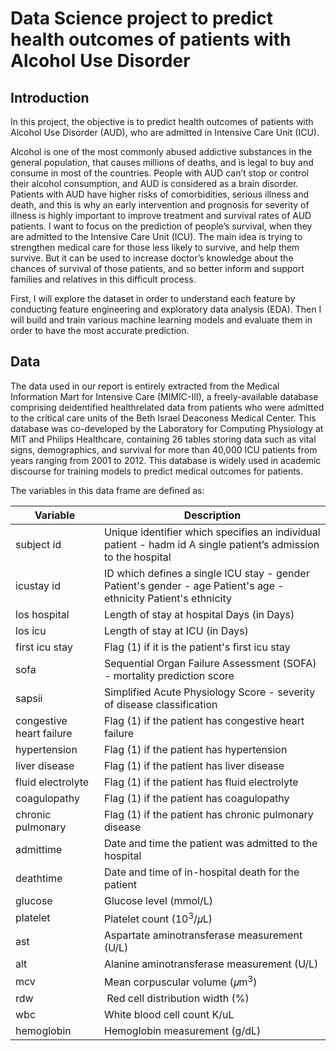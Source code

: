 # Data Science project to predict health outcomes of patients with Alcohol Use Disorder

## Introduction

In this project, the objective is to predict health outcomes of patients with Alcohol Use Disorder (AUD), who are admitted in Intensive Care Unit (ICU).

Alcohol is one of the most commonly abused addictive substances in the general population, that causes millions of deaths, and is legal to buy and consume in most of the countries. People with AUD can’t stop or control their alcohol consumption, and AUD is considered as a brain disorder. Patients with AUD have higher risks of comorbidities, serious illness and death, and this is why an early intervention and prognosis for severity of illness is highly important to improve treatment and survival rates of AUD patients. I want to focus on the prediction of people’s survival, when they are admitted to the Intensive Care Unit (ICU). The main idea is trying to strengthen medical care for those less likely to survive, and help them survive. But it can be used to increase doctor’s knowledge about the chances of survival of those patients, and so better inform and support families and relatives in this difficult process.

First, I will explore the dataset in order to understand each feature by conducting feature engineering and exploratory data analysis (EDA). Then I will build and train various machine learning models and evaluate them in order to have the most accurate prediction.

## Data
The data used in our report is entirely extracted from the Medical Information Mart for Intensive Care (MIMIC-III), a freely-available database comprising deidentified healthrelated data from patients who were admitted to the critical care units of the Beth Israel Deaconess Medical Center. This database was co-developed by the Laboratory for Computing Physiology at MIT and Philips Healthcare, containing 26 tables storing data such as vital signs, demographics, and survival for more than 40,000 ICU patients from years ranging from 2001 to 2012. This database is widely used in academic discourse for training models to predict medical outcomes for patients.

The variables in this data frame are defined as:

Variable       | Description
-------------- | ------------------------------------------------------------------
subject id | Unique identifier which specifies an individual patient - hadm id A single patient’s admission to the hospital
icustay id | ID which defines a single ICU stay - gender Patient's gender - age Patient's age - ethnicity Patient's ethnicity
los hospital | Length of stay at hospital Days (in Days)
los icu | Length of stay at ICU (in Days)
first icu stay | Flag (1) if it is the patient's first icu stay
sofa | Sequential Organ Failure Assessment (SOFA) - mortality prediction score
sapsii | Simplified Acute Physiology Score - severity of disease classification
congestive heart failure | Flag (1) if the patient has congestive heart failure
hypertension | Flag (1) if the patient has hypertension
liver disease | Flag (1) if the patient has liver disease
fluid electrolyte | Flag (1) if the patient has fluid electrolyte
coagulopathy | Flag (1) if the patient has coagulopathy
chronic pulmonary | Flag (1) if the patient has chronic pulmonary disease
admittime| Date and time the patient was admitted to the hospital
deathtime | Date and time of in-hospital death for the patient
glucose | Glucose level (mmol/L)
platelet | Platelet count ($10^3$/𝜇L)
ast | Aspartate aminotransferase measurement (U/L)
alt | Alanine aminotransferase measurement (U/L)
mcv | Mean corpuscular volume (𝜇m$^3$)
rdw | Red cell distribution width (%)
wbc |White blood cell count K/uL
hemoglobin | Hemoglobin measurement (g/dL) 
